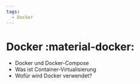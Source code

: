 ```yaml
---
tags:
  - Docker
---
```


# Docker :material-docker:

- Docker und Docker-Compose
- Was ist Container-Virtualisierung
- Wofür wird Docker verwendet?
